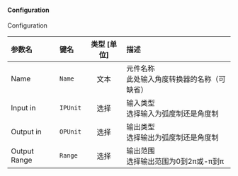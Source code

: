 <!--
DO NOT EDIT THIS FILE DIRECTLY.
This file is generated by tools/comp-docs.js.
All changes will be overwritten by regeneration.
-->

<slot class="model-parameters">

#### Configuration

Configuration

| 参数名 | 键名 | 类型 [单位] | 描述 |
|:------ |:---- |:-----------:|:---- |
| Name | `Name` | 文本 | 元件名称<br/>此处输入角度转换器的名称（可缺省） |
| Input in | `IPUnit` | 选择 | 输入类型<br/>选择输入为弧度制还是角度制 |
| Output in | `OPUnit` | 选择 | 输出类型<br/>选择输出为弧度制还是角度制 |
| Output Range | `Range` | 选择 | 输出范围<br/>选择输出范围为0到2π或-π到π |


</slot>
